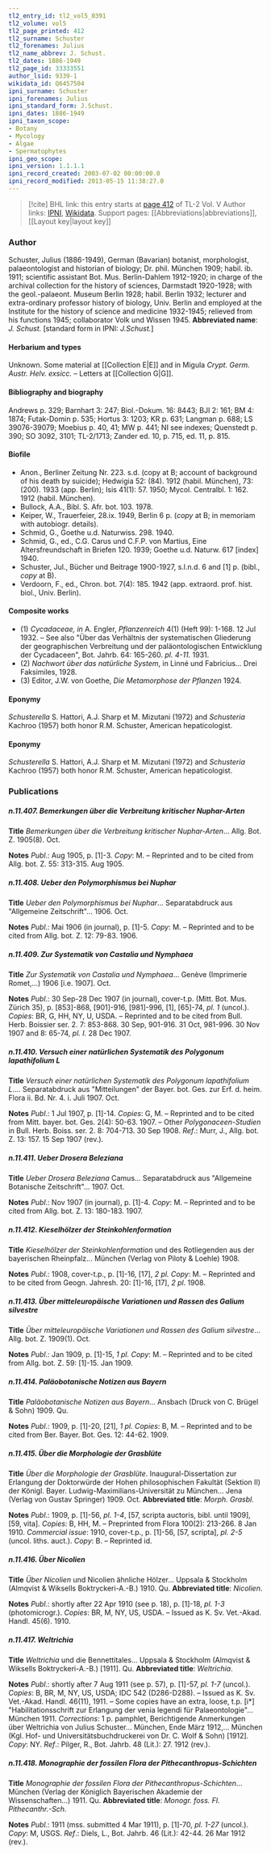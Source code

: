 ```yaml
---
tl2_entry_id: tl2_vol5_0391
tl2_volume: vol5
tl2_page_printed: 412
tl2_surname: Schuster
tl2_forenames: Julius
tl2_name_abbrev: J. Schust.
tl2_dates: 1886-1949
tl2_page_id: 33333551
author_lsid: 9339-1
wikidata_id: Q6457504
ipni_surname: Schuster
ipni_forenames: Julius
ipni_standard_form: J.Schust.
ipni_dates: 1886-1949
ipni_taxon_scope: 
- Botany
- Mycology
- Algae
- Spermatophytes
ipni_geo_scope: 
ipni_version: 1.1.1.1
ipni_record_created: 2003-07-02 00:00:00.0
ipni_record_modified: 2013-05-15 11:38:27.0
---
```


> [!cite] BHL link: this entry starts at [page 412](https://www.biodiversitylibrary.org/page/33333551) of TL-2 Vol. V
> Author links: [IPNI](https://www.ipni.org/a/9339-1), [Wikidata](https://www.wikidata.org/wiki/Q6457504). Support pages: [[Abbreviations|abbreviations]], [[Layout key|layout key]]

### Author

Schuster, Julius (1886-1949), German (Bavarian) botanist, morphologist, palaeontologist and historian of biology; Dr. phil. München 1909; habil. ib. 1911; scientific assistant Bot. Mus. Berlin-Dahlem 1912-1920; in charge of the archival collection for the history of sciences, Darmstadt 1920-1928; with the geol.-palaeont. Museum Berlin 1928; habil. Berlin 1932; lecturer and extra-ordinary professor history of biology, Univ. Berlin and employed at the Institute for the history of science and medicine 1932-1945; relieved from his functions 1945; collaborator Volk und Wissen 1945. 
**Abbreviated name**: *J. Schust.* \[standard form in IPNI: *J.Schust.*\]

#### Herbarium and types

Unknown. Some material at [[Collection E|E]] and in Migula *Crypt. Germ. Austr. Helv. exsicc.* – Letters at [[Collection G|G]].

#### Bibliography and biography

Andrews p. 329; Barnhart 3: 247; Biol.-Dokum. 16: 8443; BJI 2: 161; BM 4: 1874; Futak-Domin p. 535; Hortus 3: 1203; KR p. 631; Langman p. 688; LS 39076-39079; Moebius p. 40, 41; MW p. 441; NI see indexes; Quenstedt p. 390; SO 3092, 3101; TL-2/1713; Zander ed. 10, p. 715, ed. 11, p. 815.

#### Biofile

- Anon., Berliner Zeitung Nr. 223. s.d. (copy at B; account of background of his death by suicide); Hedwigia 52: (84). 1912 (habil. München), 73: (200). 1933 (app. Berlin); Isis 41(1): 57. 1950; Mycol. Centralbl. 1: 162. 1912 (habil. München).
- Bullock, A.A., Bibl. S. Afr. bot. 103. 1978.
- Keiper, W., Trauerfeier, 28.ix. 1949, Berlin 6 p. (*copy* at B; in memoriam with autobiogr. details).
- Schmid, G., Goethe u.d. Naturwiss. 298. 1940.
- Schmid, G., ed., C.G. Carus und C.F.P. von Martius, Eine Altersfreundschaft in Briefen 120. 1939; Goethe u.d. Naturw. 617 \[index\] 1940.
- Schuster, Jul., Bücher und Beitrage 1900-1927, s.l.n.d. 6 and \[1\] p. (bibl., *copy* at B).
- Verdoorn, F., ed., Chron. bot. 7(4): 185. 1942 (app. extraord. prof. hist. biol., Univ. Berlin).

#### Composite works

- (1) *Cycadaceae, in* A. Engler, *Pflanzenreich* 4(1) (Heft 99): 1-168. 12 Jul 1932. – See also "Über das Verhältnis der systematischen Gliederung der geographischen Verbreitung und der paläontologischen Entwicklung der Cycadaceen", Bot. Jahrb. 64: 165-260. *pl. 4-11.* 1931.
- (2) *Nachwort über das natürliche System*, in Linné und Fabricius... Drei Faksimiles, 1928.
- (3) Editor, J.W. von Goethe, *Die Metamorphose der Pflanzen* 1924.

#### Eponymy

*Schusterella* S. Hattori, A.J. Sharp et M. Mizutani (1972) and *Schusteria* Kachroo (1957) both honor R.M. Schuster, American hepaticologist.

#### Eponymy

*Schusterella* S. Hattori, A.J. Sharp et M. Mizutani (1972) and *Schusteria* Kachroo (1957) both honor R.M. Schuster, American hepaticologist.

### Publications

##### n.11.407. Bemerkungen über die Verbreitung kritischer Nuphar-Arten

**Title**
*Bemerkungen über die Verbreitung kritischer Nuphar-Arten*... Allg. Bot. Z. 1905(8). Oct.

**Notes**
*Publ*.: Aug 1905, p. \[1\]-3. *Copy*: M. – Reprinted and to be cited from Allg. bot. Z. 55: 313-315. Aug 1905.

##### n.11.408. Ueber den Polymorphismus bei Nuphar

**Title**
*Ueber den Polymorphismus bei Nuphar*... Separatabdruck aus "Allgemeine Zeitschrift"... 1906. Oct.

**Notes**
*Publ*.: Mai 1906 (in journal), p. \[1\]-5. *Copy*: M. – Reprinted and to be cited from Allg. bot. Z. 12: 79-83. 1906.

##### n.11.409. Zur Systematik von Castalia und Nymphaea

**Title**
*Zur Systematik von Castalia und Nymphaea*... Genève (Imprimerie Romet,...) 1906 \[i.e. 1907\]. Oct.

**Notes**
*Publ*.: 30 Sep-28 Dec 1907 (in journal), cover-t.p. (Mitt. Bot. Mus. Zürich 35), p. \[853\]-868, \[901\]-916, \[981\]-996, \[1\], \[65\]-74, *pl. 1* (uncol.). *Copies*: BR, G, HH, NY, U, USDA. – Reprinted and to be cited from Bull. Herb. Boissier ser. 2. 7: 853-868. 30 Sep, 901-916. 31 Oct, 981-996. 30 Nov 1907 and 8: 65-74, *pl. I.* 28 Dec 1907.

##### n.11.410. Versuch einer natürlichen Systematik des Polygonum lapathifolium L

**Title**
*Versuch einer natürlichen Systematik des Polygonum lapathifolium L*.... Separatabdruck aus "Mitteilungen" der Bayer. bot. Ges. zur Erf. d. heim. Flora ii. Bd. Nr. 4. i. Juli 1907. Oct.

**Notes**
*Publ*.: 1 Jul 1907, p. \[1\]-14. *Copies*: G, M. – Reprinted and to be cited from Mitt. bayer. bot. Ges. 2(4): 50-63. 1907. – Other *Polygonaceen-Studien* in Bull. Herb. Boiss. ser. 2. 8: 704-713. 30 Sep 1908.
*Ref*.: Murr, J., Allg. bot. Z. 13: 157. 15 Sep 1907 (rev.).

##### n.11.411. Ueber Drosera Beleziana

**Title**
*Ueber Drosera Beleziana* Camus... Separatabdruck aus "Allgemeine Botanische Zeitschrift"... 1907. Oct.

**Notes**
*Publ*.: Nov 1907 (in journal), p. \[1\]-4. *Copy*: M. – Reprinted and to be cited from Allg. bot. Z. 13: 180-183. 1907.

##### n.11.412. Kieselhölzer der Steinkohlenformation

**Title**
*Kieselhölzer der Steinkohlenformation* und des Rotliegenden aus der bayerischen Rheinpfalz... München (Verlag von Piloty & Loehle) 1908.

**Notes**
*Publ*.: 1908, cover-t.p., p. \[1\]-16, \[17\], *2 pl. Copy*: M. – Reprinted and to be cited from Geogn. Jahresh. 20: \[1\]-16, \[17\], *2 pl*. 1908.

##### n.11.413. Über mitteleuropäische Variationen und Rassen des Galium silvestre

**Title**
*Über mitteleuropäische Variationen und Rassen des Galium silvestre*... Allg. bot. Z. 1909(1). Oct.

**Notes**
*Publ*.: Jan 1909, p. \[1\]-15, *1 pl. Copy*: M. – Reprinted and to be cited from Allg. bot. Z. 59: \[1\]-15. Jan 1909.

##### n.11.414. Paläobotanische Notizen aus Bayern

**Title**
*Paläobotanische Notizen aus Bayern*... Ansbach (Druck von C. Brügel & Sohn) 1909. Qu.

**Notes**
*Publ*.: 1909, p. \[1\]-20, \[21\], *1 pl. Copies*: B, M. – Reprinted and to be cited from Ber. Bayer. Bot. Ges. 12: 44-62. 1909.

##### n.11.415. Über die Morphologie der Grasblüte

**Title**
*Über die Morphologie der Grasblüte*. Inaugural-Dissertation zur Erlangung der Doktorwürde der Hohen philosophischen Fakultät (Sektion II) der Königl. Bayer. Ludwig-Maximilians-Universität zu München... Jena (Verlag von Gustav Springer) 1909. Oct.
**Abbreviated title**: *Morph. Grasbl.*

**Notes**
*Publ*.: 1909, p. \[1\]-56, *pl. 1-4*, \[57, scripta auctoris, bibl. until 1909\], \[59, vita\]. *Copies*: B, HH, M. – Preprinted from Flora 100(2): 213-266. 8 Jan 1910.
*Commercial issue*: 1910, cover-t.p., p. \[1\]-56, \[57, scripta\], *pl. 2-5* (uncol. liths. auct.). *Copy*: B. – Reprinted id.

##### n.11.416. Über Nicolien

**Title**
*Über Nicolien* und Nicolien ähnliche Hölzer... Uppsala & Stockholm (Almqvist & Wiksells Boktryckeri-A.-B.) 1910. Qu.
**Abbreviated title**: *Nicolien*.

**Notes**
*Publ*.: shortly after 22 Apr 1910 (see p. 18), p. \[1\]-18, *pl. 1-3* (photomicrogr.). *Copies*: BR, M, NY, US, USDA. – Issued as K. Sv. Vet.-Akad. Handl. 45(6). 1910.

##### n.11.417. Weltrichia

**Title**
*Weltrichia* und die Bennettitales... Uppsala & Stockholm (Almqvist & Wiksells Boktryckeri-A.-B.) \[1911\]. Qu.
**Abbreviated title**: *Weltrichia*.

**Notes**
*Publ*.: shortly after 7 Aug 1911 (see p. 57), p. \[1\]-57, *pl. 1-7* (uncol.). *Copies*: B, BR, M, NY, US, USDA; IDC 542 (D286-D288). – Issued as K. Sv. Vet.-Akad. Handl.
46(11), 1911. – Some copies have an extra, loose, t.p. \[i\*\] "Habilitationsschrift zur Erlangung der venia legendi für Palaeontologie"... München 1911.
*Corrections*: 1 p. pamphlet, Berichtigende Anmerkungen über Weltrichia von Julius Schuster... München, Ende März 1912,... München (Kgl. Hof- und Universitätsbuchdruckerei von Dr. C. Wolf & Sohn) \[1912\]. *Copy*: NY.
*Ref*.: Pilger, R., Bot. Jahrb. 48 (Lit.): 27. 1912 (rev.).

##### n.11.418. Monographie der fossilen Flora der Pithecanthropus-Schichten

**Title**
*Monographie der fossilen Flora der Pithecanthropus-Schichten*... München (Verlag der Königlich Bayerischen Akademie der Wissenschaften...) 1911. Qu.
**Abbreviated title**: *Monogr. foss. Fl. Pithecanthr.-Sch.*

**Notes**
*Publ*.: 1911 (mss. submitted 4 Mar 1911), p. \[1\]-70, *pl. 1-27* (uncol.). *Copy*: M, USGS.
*Ref*.: Diels, L., Bot. Jahrb. 46 (Lit.): 42-44. 26 Mar 1912 (rev.).

